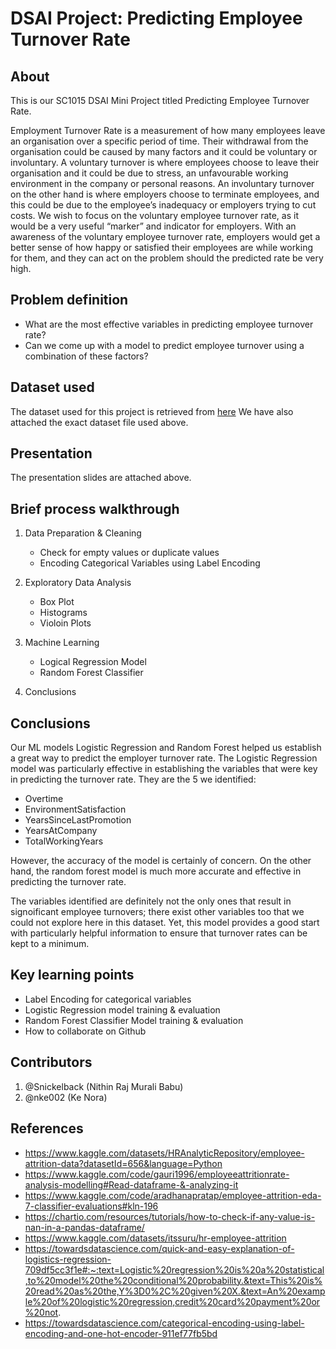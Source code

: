 # DSAI Project: Predicting Employee Turnover Rate

## About

This is our SC1015 DSAI Mini Project titled Predicting Employee Turnover Rate.

Employment Turnover Rate is a measurement of how many employees leave an organisation over a specific period of time. Their withdrawal from the organisation could be caused by many factors and it could be voluntary or involuntary. A voluntary turnover is where employees choose to leave their organisation and it could be due to stress, an unfavourable working environment in the company or personal reasons. An involuntary turnover on the other hand is where employers choose to terminate employees, and this could be due to the employee’s inadequacy or employers trying to cut costs. We wish to focus on the voluntary employee turnover rate, as it would be a very useful “marker” and indicator for employers. With an awareness of the voluntary employee turnover rate, employers would get a better sense of how happy or satisfied their employees are while working for them, and they can act on the problem should the predicted rate be very high.


## Problem definition

- What are the most effective variables in predicting employee turnover rate?
- Can we come up with a model to predict employee turnover using a combination of these factors?

## Dataset used
The dataset used for this project is retrieved from [here](https://www.kaggle.com/datasets/rohitsahoo/employee?resource=download)
We have also attached the exact dataset file used above.


## Presentation
The presentation slides are attached above.

## Brief process walkthrough

1. Data Preparation & Cleaning
   - Check for empty values or duplicate values
   - Encoding Categorical Variables using Label Encoding
   
2. Exploratory Data Analysis
   - Box Plot
   - Histograms
   - Violoin Plots
   
3. Machine Learning
   - Logical Regression Model
   - Random Forest Classifier

5. Conclusions

## Conclusions
Our ML models Logistic Regression and Random Forest helped us establish a great way to predict the employer turnover rate. The Logistic Regression model was particularly effective in establishing the variables that were key in predicting the turnover rate. They are the 5 we identified:
- Overtime
- EnvironmentSatisfaction
- YearsSinceLastPromotion
- YearsAtCompany
- TotalWorkingYears

However, the accuracy of the model is certainly of concern. On the other hand, the random forest model is much more accurate and effective in predicting the turnover rate.

The variables identified are definitely not the only ones that result in signoificant employee turnovers; there exist other variables too that we could not explore here in this dataset. Yet, this model provides a good start with particularly helpful information to ensure that turnover rates can be kept to a minimum.


## Key learning points
- Label Encoding for categorical variables
- Logistic Regression model training & evaluation
- Random Forest Classifier Model training & evaluation
- How to collaborate on Github


## Contributors

1. @Snickelback (Nithin Raj Murali Babu)
2. @nke002 (Ke Nora)

## References

- https://www.kaggle.com/datasets/HRAnalyticRepository/employee-attrition-data?datasetId=656&language=Python
- https://www.kaggle.com/code/gauri1996/employeeattritionrate-analysis-modelling#Read-dataframe-&-analyzing-it
- https://www.kaggle.com/code/aradhanapratap/employee-attrition-eda-7-classifier-evaluations#kln-196
- https://chartio.com/resources/tutorials/how-to-check-if-any-value-is-nan-in-a-pandas-dataframe/
- https://www.kaggle.com/datasets/itssuru/hr-employee-attrition
- https://towardsdatascience.com/quick-and-easy-explanation-of-logistics-regression-709df5cc3f1e#:~:text=Logistic%20regression%20is%20a%20statistical,to%20model%20the%20conditional%20probability.&text=This%20is%20read%20as%20the,Y%3D0%2C%20given%20X.&text=An%20example%20of%20logistic%20regression,credit%20card%20payment%20or%20not.
- https://towardsdatascience.com/categorical-encoding-using-label-encoding-and-one-hot-encoder-911ef77fb5bd
